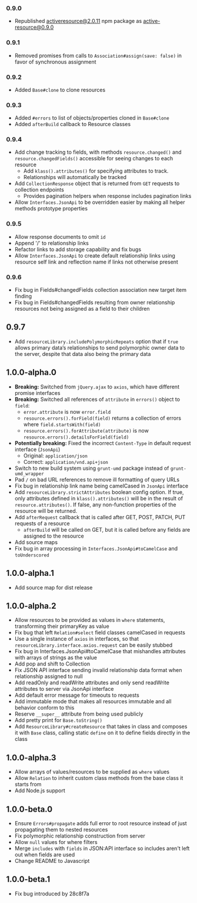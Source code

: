 ### 0.9.0

* Republished activeresource@2.0.11 npm package as active-resource@0.9.0

### 0.9.1

* Removed promises from calls to `Association#assign(save: false)` in favor of synchronous assignment

### 0.9.2

* Added `Base#clone` to clone resources

### 0.9.3

* Added `#errors` to list of objects/properties cloned in `Base#clone`
* Added `afterBuild` callback to Resource classes

### 0.9.4

* Add change tracking to fields, with methods `resource.changed()` and `resource.changedFields()` accessible for seeing
changes to each resource
  * Add `klass().attributes()` for specifying attributes to track.
  * Relationships will automatically be tracked
* Add `CollectionResponse` object that is returned from `GET` requests to collection endpoints
  * Provides pagination helpers when response includes pagination links
* Allow `Interfaces.JsonApi` to be overridden easier by making all helper methods prototype properties

### 0.9.5

* Allow response documents to omit `id`
* Append '/' to relationship links
* Refactor links to add storage capability and fix bugs
* Allow `Interfaces.JsonApi` to create default relationship links using resource self link and reflection name if links not otherwise present

### 0.9.6

* Fix bug in Fields#changedFields collection association new target item finding
* Fix bug in Fields#changedFields resulting from owner relationship resources not being assigned as a field to their children

## 0.9.7

* Add `resourceLibrary.includePolymorphicRepeats` option that if `true` allows primary data’s relationships to send polymorphic
  owner data to the server, despite that data also being the primary data

## 1.0.0-alpha.0

* **Breaking:** Switched from `jQuery.ajax` to `axios`, which have different promise interfaces
* **Breaking:** Switched all references of `attribute` in `errors()` object to `field`:
  * `error.attribute` is now `error.field`
  * `resource.errors().forField(field)` returns a collection of errors where `field.startsWith(field)`
  * `resource.errors().forAttribute(attribute)` is now `resource.errors().detailsForField(field)`
* **Potentially breaking:** Fixed the incorrect `Content-Type` in default request interface (`JsonApi`)
  * Original: `application/json`
  * Correct: `application/vnd.api+json`
* Switch to new build system using `grunt-umd` package instead of `grunt-umd_wrapper`
* Pad `/` on bad URL references to remove ill formatting of query URLs
* Fix bug in relationship link name being camelCased in `JsonApi` interface
* Add `resourceLibrary.strictAttributes` boolean config option. If true, only attributes defined in `klass().attributes()` will
  be in the result of `resource.attributes()`. If false, any non-function properties of the resource will be returned.
* Add `afterRequest` callback that is called after GET, POST, PATCH, PUT requests of a resource
  * `afterBuild` will be called on GET, but it is called before any fields are assigned to the resource
* Add source maps
* Fix bug in array processing in `Interfaces.JsonApi#toCamelCase` and `toUnderscored`

## 1.0.0-alpha.1

* Add source map for dist release

## 1.0.0-alpha.2

* Allow resources to be provided as values in `where` statements, transforming their primaryKey as value
* Fix bug that left `Relation#select` field classes camelCased in requests
* Use a single instance of `axios` in interfaces, so that `resourceLibrary.interface.axios.request` can be easily stubbed
* Fix bug in Interfaces.JsonApi#toCamelCase that mishandles attributes with arrays of strings as the value
* Add pop and shift to Collection
* Fix JSON API interface sending invalid relationship data format when relationship assigned to null
* Add readOnly and readWrite attributes and only send readWrite attributes to server via JsonApi interface
* Add default error message for timeouts to requests
* Add immutable mode that makes all resources immutable and all behavior conform to this
* Reserve `__super__` attribute from being used publicly
* Add pretty print for `Base.toString()`
* Add `ResourceLibrary#createResource` that takes in class and composes it with `Base` class, calling static `define`
  on it to define fields directly in the class

## 1.0.0-alpha.3

* Allow arrays of values/resources to be supplied as `where` values
* Allow `Relation` to inherit custom class methods from the base class it starts from
* Add Node.js support

## 1.0.0-beta.0

* Ensure `Errors#propagate` adds full error to root resource instead of just propagating them to nested resources
* Fix polymorphic relationship construction from server
* Allow `null` values for where filters
* Merge `includes` with `fields` in JSON:API interface so includes aren't left out when fields are used
* Change README to Javascript

## 1.0.0-beta.1

* Fix bug introduced by 28c8f7a
